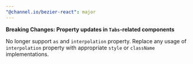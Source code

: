 ```yaml
---
"@channel.io/bezier-react": major
---
```


**Breaking Changes: Property updates in `Tabs`-related components**

No longer support `as` and `interpolation` property. Replace any usage of `interpolation` property with appropriate `style` or `className` implementations.
